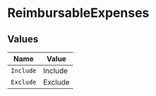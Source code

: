 # ReimbursableExpenses


## Values

| Name      | Value     |
| --------- | --------- |
| `Include` | Include   |
| `Exclude` | Exclude   |